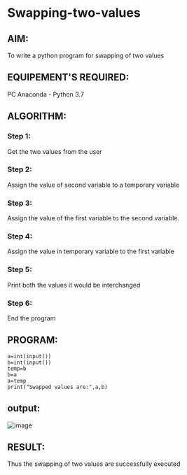 # Swapping-two-values
## AIM:
To write a python program for swapping of two values
## EQUIPEMENT'S REQUIRED: 
PC
Anaconda - Python 3.7
## ALGORITHM: 
### Step 1:
Get the two values from the user
### Step 2: 
Assign the value of second variable to a temporary variable 
### Step 3: 
Assign the value of the first variable to the second variable.
### Step 4:  
Assign the value in temporary variable to the first variable
### Step 5: 
Print both the values it would be interchanged
### Step 6: 
End the program
## PROGRAM:
```
a=int(input())
b=int(input())
temp=b
b=a
a=temp
print("Swapped values are:",a,b)
```
## output:
![image](https://github.com/ArchanaSharikalHarinarayanan/Swapping-two-values/assets/147473529/6ca065d2-4923-4c7e-8620-f84689df288b)

## RESULT:
Thus the swapping of two values are successfully executed




